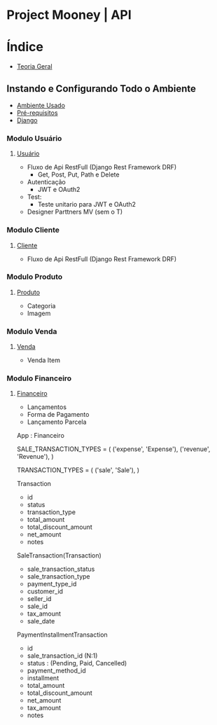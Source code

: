 # Project Mooney | API

# Índice

- [Teoria Geral](docs/teoria.md)

## Instando e Configurando Todo o Ambiente

- [Ambiente Usado](docs/ambientes.md)
- [Pré-requisitos](docs/pre-requisitos.md)
- [Django](docs/django.md)

### Modulo Usuário

1. [Usuário](docs/django/usuario/usuario.md)

   - Fluxo de Api RestFull (Django Rest Framework DRF)
     - Get, Post, Put, Path e Delete
   - Autenticação
     - JWT e OAuth2
   - Test:
     - Teste unitario para JWT e OAuth2
   - Designer Parttners MV (sem o T)

### Modulo Cliente

1. [Cliente](docs/django/cliente/cliente.md)

   - Fluxo de Api RestFull (Django Rest Framework DRF)

### Modulo Produto

1. [Produto](docs/django/produto/produto.md)

   - Categoria
   - Imagem

### Modulo Venda

1. [Venda](docs/django/venda/venda.md)

   - Venda Item

### Modulo Financeiro

1. [Financeiro](docs/django/financeiro/financeiro.md)

   - Lançamentos
   - Forma de Pagamento
   - Lançamento Parcela

   App : Financeiro

   SALE_TRANSACTION_TYPES = (
   ('expense', 'Expense'),
   ('revenue', 'Revenue'),
   )

   TRANSACTION_TYPES = (
   ('sale', 'Sale'),
   )

   Transaction

   - id
   - status
   - transaction_type
   - total_amount
   - total_discount_amount
   - net_amount
   - notes

   SaleTransaction(Transaction)

   - sale_transaction_status
   - sale_transaction_type
   - payment_type_id
   - customer_id
   - seller_id
   - sale_id
   - tax_amount
   - sale_date

   PaymentInstallmentTransaction

   - id
   - sale_transaction_id (N:1)
   - status : (Pending, Paid, Cancelled)
   - payment_method_id
   - installment
   - total_amount
   - total_discount_amount
   - net_amount
   - tax_amount
   - notes
